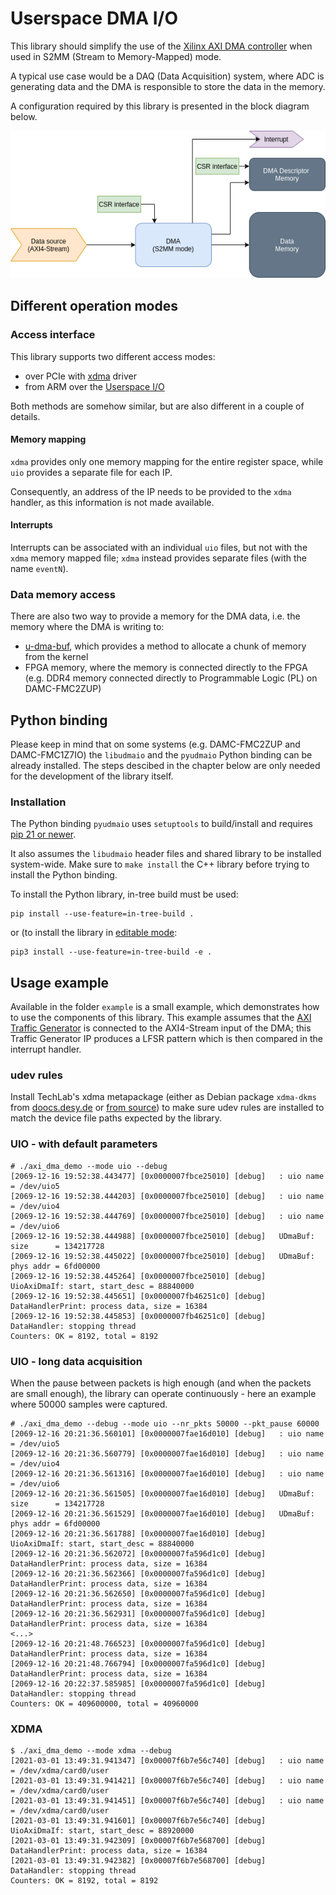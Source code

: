 # Userspace DMA I/O

This library should simplify the use of the [Xilinx AXI DMA
controller](https://www.xilinx.com/products/intellectual-property/axi_dma.html)
when used in S2MM (Stream to Memory-Mapped) mode.

A typical use case would be a DAQ (Data Acquisition) system, where ADC
is generating data and the DMA is responsible to store the data in the memory.

A configuration required by this library is presented in the block diagram below.

![DMA components](./docs/dma_mgmt_components.png)

## Different operation modes

### Access interface

This library supports two different access modes:

* over PCIe with [xdma](https://github.com/Xilinx/dma_ip_drivers/tree/master/XDMA) driver
* from ARM over the [Userspace I/O](https://www.kernel.org/doc/html/v5.4/driver-api/uio-howto.html)

Both methods are somehow similar, but are also different in a couple of details.

#### Memory mapping

`xdma` provides only one memory mapping for the entire register space, while
`uio` provides a separate file for each IP.

Consequently, an address of the IP needs to be provided to the `xdma` handler,
as this information is not made available.

#### Interrupts

Interrupts can be associated with an individual `uio` files, but not with the
`xdma` memory mapped file; `xdma` instead provides separate files (with the name
`eventN`).

### Data memory access

There are also two way to provide a memory for the DMA data, i.e. the
memory where the DMA is writing to:

* [u-dma-buf](https://github.com/ikwzm/udmabuf), which provides a method to
  allocate a chunk of memory from the kernel
* FPGA memory, where the memory is connected directly to the FPGA (e.g. DDR4
  memory connected directly to Programmable Logic (PL) on DAMC-FMC2ZUP)

## Python binding

Please keep in mind that on some systems (e.g. DAMC-FMC2ZUP and DAMC-FMC1Z7IO)
the `libudmaio` and the `pyudmaio` Python binding can be already installed. The
steps descibed in the chapter below are only needed for the development of the
library itself.

### Installation

The Python binding `pyudmaio` uses `setuptools` to build/install and requires
[pip 21 or
newer](https://pybind11.readthedocs.io/en/stable/compiling.html?highlight=setuptools#setup-helpers-pep518).

It also assumes the `libudmaio` header files and shared library to be installed
system-wide. Make sure to `make install` the C++ library before trying to
install the Python binding.

To install the Python library, in-tree build must be used:

```
pip install --use-feature=in-tree-build .
```

or (to install the library in [editable mode](https://pip.pypa.io/en/latest/cli/pip_install/#editable-installs):

```
pip3 install --use-feature=in-tree-build -e .
```

## Usage example

Available in the folder `example` is a small example, which demonstrates how
to use the components of this library. This example assumes that the
[AXI Traffic Generator](https://www.xilinx.com/products/intellectual-property/axi_tg.html)
is connected to the AXI4-Stream input of the DMA; this Traffic Generator IP
produces a LFSR pattern which is then compared in the interrupt handler.

### udev rules

Install TechLab's xdma metapackage (either as Debian package `xdma-dkms` from [doocs.desy.de](https://doocs.desy.de/pub/doocs/dists/) or [from source](https://github.com/MicroTCA-Tech-Lab/xdma-metapackage)) to make sure udev rules are installed to match the device file paths expected by the library.

### UIO - with default parameters

```
# ./axi_dma_demo --mode uio --debug
[2069-12-16 19:52:38.443477] [0x0000007fbce25010] [debug]   : uio name = /dev/uio5
[2069-12-16 19:52:38.444203] [0x0000007fbce25010] [debug]   : uio name = /dev/uio4
[2069-12-16 19:52:38.444769] [0x0000007fbce25010] [debug]   : uio name = /dev/uio6
[2069-12-16 19:52:38.444988] [0x0000007fbce25010] [debug]   UDmaBuf: size      = 134217728
[2069-12-16 19:52:38.445022] [0x0000007fbce25010] [debug]   UDmaBuf: phys addr = 6fd00000
[2069-12-16 19:52:38.445264] [0x0000007fbce25010] [debug]   UioAxiDmaIf: start, start_desc = 88840000
[2069-12-16 19:52:38.445651] [0x0000007fb46251c0] [debug]   DataHandlerPrint: process data, size = 16384
[2069-12-16 19:52:38.445853] [0x0000007fb46251c0] [debug]   DataHandler: stopping thread
Counters: OK = 8192, total = 8192
```

### UIO - long data acquisition

When the pause between packets is high enough (and when the packets are small
enough), the library can operate continuously - here an example where 50000
samples were captured.

```
# ./axi_dma_demo --debug --mode uio --nr_pkts 50000 --pkt_pause 60000
[2069-12-16 20:21:36.560101] [0x0000007fae16d010] [debug]   : uio name = /dev/uio5
[2069-12-16 20:21:36.560779] [0x0000007fae16d010] [debug]   : uio name = /dev/uio4
[2069-12-16 20:21:36.561316] [0x0000007fae16d010] [debug]   : uio name = /dev/uio6
[2069-12-16 20:21:36.561505] [0x0000007fae16d010] [debug]   UDmaBuf: size      = 134217728
[2069-12-16 20:21:36.561529] [0x0000007fae16d010] [debug]   UDmaBuf: phys addr = 6fd00000
[2069-12-16 20:21:36.561788] [0x0000007fae16d010] [debug]   UioAxiDmaIf: start, start_desc = 88840000
[2069-12-16 20:21:36.562072] [0x0000007fa596d1c0] [debug]   DataHandlerPrint: process data, size = 16384
[2069-12-16 20:21:36.562366] [0x0000007fa596d1c0] [debug]   DataHandlerPrint: process data, size = 16384
[2069-12-16 20:21:36.562650] [0x0000007fa596d1c0] [debug]   DataHandlerPrint: process data, size = 16384
[2069-12-16 20:21:36.562931] [0x0000007fa596d1c0] [debug]   DataHandlerPrint: process data, size = 16384
<...>
[2069-12-16 20:21:48.766523] [0x0000007fa596d1c0] [debug]   DataHandlerPrint: process data, size = 16384
[2069-12-16 20:21:48.766794] [0x0000007fa596d1c0] [debug]   DataHandlerPrint: process data, size = 16384
[2069-12-16 20:22:37.585985] [0x0000007fa596d1c0] [debug]   DataHandler: stopping thread
Counters: OK = 409600000, total = 40960000
```

### XDMA

```
$ ./axi_dma_demo --mode xdma --debug
[2021-03-01 13:49:31.941347] [0x00007f6b7e56c740] [debug]   : uio name = /dev/xdma/card0/user
[2021-03-01 13:49:31.941421] [0x00007f6b7e56c740] [debug]   : uio name = /dev/xdma/card0/user
[2021-03-01 13:49:31.941451] [0x00007f6b7e56c740] [debug]   : uio name = /dev/xdma/card0/user
[2021-03-01 13:49:31.941601] [0x00007f6b7e56c740] [debug]   UioAxiDmaIf: start, start_desc = 88920000
[2021-03-01 13:49:31.942309] [0x00007f6b7e568700] [debug]   DataHandlerPrint: process data, size = 16384
[2021-03-01 13:49:31.942382] [0x00007f6b7e568700] [debug]   DataHandler: stopping thread
Counters: OK = 8192, total = 8192
```
